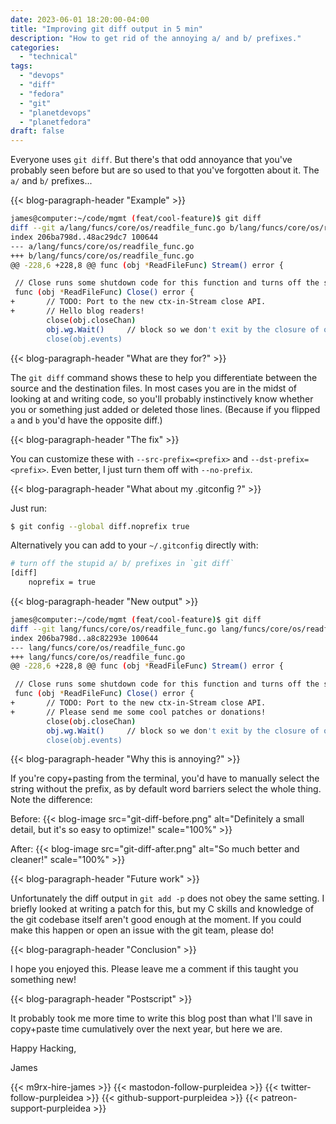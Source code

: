 ```yaml
---
date: 2023-06-01 18:20:00-04:00
title: "Improving git diff output in 5 min"
description: "How to get rid of the annoying a/ and b/ prefixes."
categories:
  - "technical"
tags:
  - "devops"
  - "diff"
  - "fedora"
  - "git"
  - "planetdevops"
  - "planetfedora"
draft: false
---
```


Everyone uses `git diff`. But there's that odd annoyance that you've probably
seen before but are so used to that you've forgotten about it. The `a/` and `b/`
prefixes...

{{< blog-paragraph-header "Example" >}}

```bash
james@computer:~/code/mgmt (feat/cool-feature)$ git diff
diff --git a/lang/funcs/core/os/readfile_func.go b/lang/funcs/core/os/readfile_func.go
index 206ba798d..48ac29dc7 100644
--- a/lang/funcs/core/os/readfile_func.go
+++ b/lang/funcs/core/os/readfile_func.go
@@ -228,6 +228,8 @@ func (obj *ReadFileFunc) Stream() error {

 // Close runs some shutdown code for this function and turns off the stream.
 func (obj *ReadFileFunc) Close() error {
+       // TODO: Port to the new ctx-in-Stream close API.
+       // Hello blog readers!
        close(obj.closeChan)
        obj.wg.Wait()     // block so we don't exit by the closure of obj.events
        close(obj.events)
```

{{< blog-paragraph-header "What are they for?" >}}

The `git diff` command shows these to help you differentiate between the source
and the destination files. In most cases you are in the midst of looking at and
writing code, so you'll probably instinctively know whether you or something
just added or deleted those lines. (Because if you flipped `a` and `b` you'd
have the opposite diff.)

{{< blog-paragraph-header "The fix" >}}

You can customize these with `--src-prefix=<prefix>` and  `--dst-prefix=<prefix>`.
Even better, I just turn them off with `--no-prefix`.

{{< blog-paragraph-header "What about my .gitconfig ?" >}}

Just run:

```bash
$ git config --global diff.noprefix true
```

Alternatively you can add to your `~/.gitconfig` directly with:

```bash
# turn off the stupid a/ b/ prefixes in `git diff`
[diff]
	noprefix = true
```

{{< blog-paragraph-header "New output" >}}

```bash
james@computer:~/code/mgmt (feat/cool-feature)$ git diff
diff --git lang/funcs/core/os/readfile_func.go lang/funcs/core/os/readfile_func.go
index 206ba798d..a8c82293e 100644
--- lang/funcs/core/os/readfile_func.go
+++ lang/funcs/core/os/readfile_func.go
@@ -228,6 +228,8 @@ func (obj *ReadFileFunc) Stream() error {

 // Close runs some shutdown code for this function and turns off the stream.
 func (obj *ReadFileFunc) Close() error {
+       // TODO: Port to the new ctx-in-Stream close API.
+       // Please send me some cool patches or donations!
        close(obj.closeChan)
        obj.wg.Wait()     // block so we don't exit by the closure of obj.events
        close(obj.events)
```

{{< blog-paragraph-header "Why this is annoying?" >}}

If you're copy+pasting from the terminal, you'd have to manually select the
string without the prefix, as by default word barriers select the whole thing.
Note the difference:

Before:
{{< blog-image src="git-diff-before.png" alt="Definitely a small detail, but it's so easy to optimize!" scale="100%" >}}

After:
{{< blog-image src="git-diff-after.png" alt="So much better and cleaner!" scale="100%" >}}

{{< blog-paragraph-header "Future work" >}}

Unfortunately the diff output in `git add -p` does not obey the same setting. I
briefly looked at writing a patch for this, but my C skills and knowledge of the
git codebase itself aren't good enough at the moment. If you could make this
happen or open an issue with the git team, please do!

{{< blog-paragraph-header "Conclusion" >}}

I hope you enjoyed this. Please leave me a comment if this taught you something
new!

{{< blog-paragraph-header "Postscript" >}}

It probably took me more time to write this blog post than what I'll save in
copy+paste time cumulatively over the next year, but here we are.

Happy Hacking,

James

{{< m9rx-hire-james >}}
{{< mastodon-follow-purpleidea >}}
{{< twitter-follow-purpleidea >}}
{{< github-support-purpleidea >}}
{{< patreon-support-purpleidea >}}
